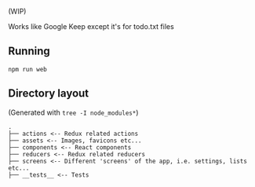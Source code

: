 (WIP)

Works like Google Keep except it's for todo.txt files

## Running

`npm run web`

## Directory layout

(Generated with `tree -I node_modules*`)

```
.
├── actions <-- Redux related actions
├── assets <-- Images, favicons etc...
├── components <-- React components
├── reducers <-- Redux related reducers
├── screens <-- Different 'screens' of the app, i.e. settings, lists etc...
├── __tests__ <-- Tests
```
